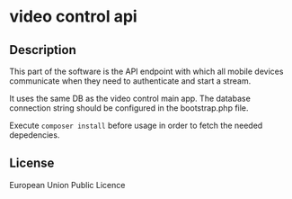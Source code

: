 # video control api

## Description

This part of the software is the API endpoint with which all mobile devices communicate when they need to authenticate and start a stream.

It uses the same DB as the video control main app. The database connection string should be configured in the bootstrap.php file.

Execute ```composer install``` before usage in order to fetch the needed depedencies.

## License
European Union Public Licence
